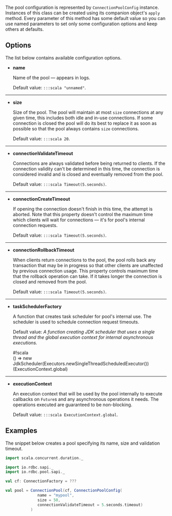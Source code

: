 <!---
 ! Copyright 2016-2017 rdbc contributors
 !
 ! Licensed under the Apache License, Version 2.0 (the "License");
 ! you may not use this file except in compliance with the License.
 ! You may obtain a copy of the License at
 !
 !     http://www.apache.org/licenses/LICENSE-2.0
 !
 ! Unless required by applicable law or agreed to in writing, software
 ! distributed under the License is distributed on an "AS IS" BASIS,
 ! WITHOUT WARRANTIES OR CONDITIONS OF ANY KIND, either express or implied.
 ! See the License for the specific language governing permissions and
 ! limitations under the License. 
 -->

The pool configuration is represented by `ConnectionPoolConfig`
instance. Instances of this class can be created using its companion object's
`apply` method. Every parameter of this method has some default value
so you can use named parameters to set only some configuration options and
keep others at defaults.

## Options

The list below contains available configuration options.

-    **name**

     Name of the pool &mdash; appears in logs.
     
     Default value: `:::scala "unnamed"`.

---

-    **size**

     Size of the pool. The pool will maintain at most `size` connections
     at any given time, this includes both idle and in-use connections. If some
     connection is closed the pool will do its best to replace it as soon as
     possible so that the pool always contains `size` connections. 
     
     Default value: `:::scala 20`.

---

-    **connectionValidateTimeout**

     Connections are always validated before being returned to clients.
     If the connection validity can't be determined in this time, the connection
     is considered invalid and is closed and eventually removed from the pool.
     
     Default value: `:::scala Timeout(5.seconds)`.

---

-    **connectionCreateTimeout**

     If opening the connection doesn't finish in this time, the attempt is aborted.
     Note that this property doesn't control the maximum time which clients will wait
     for connections &mdash; it's for pool's internal connection requests. 
          
     Default value: `:::scala Timeout(5.seconds)`.

---

-    **connectionRollbackTimeout**

     When clients return connections to the pool, the pool rolls back any transaction
     that may be in progress so that other clients are unaffected by previous connection
     usage. This property controls maximum time that the rollback operation can take.
     If it takes longer the connection is closed and removed from the pool. 
          
     Default value: `:::scala Timeout(5.seconds)`.

---

-    **taskSchedulerFactory**

     A function that creates task scheduler for pool's internal use. The
     scheduler is used to schedule connection request timeouts.
          
     Default value: *A function creating JDK scheduler that uses a single thread
     and the global execution context for internal asynchronous executions.*
     
        #!scala     
        () => new JdkScheduler(Executors.newSingleThreadScheduledExecutor())
                              (ExecutionContext.global)     

---

-    **executionContext**

     An execution context that will be used by the pool internally to execute
     callbacks on `Future`s and any asynchronous operations it needs. The
     operations executed are guaranteed to be non-blocking.
          
     Default value: `:::scala ExecutionContext.global`.


## Examples

The snippet below creates a pool specifying its name, size and validation timeout.

```scala
import scala.concurrent.duration._

import io.rdbc.sapi._
import io.rdbc.pool.sapi._

val cf: ConnectionFactory = ???

val pool = ConnectionPool(cf, ConnectionPoolConfig(
              name = "mypool",
              size = 50,
              connectionValidateTimeout = 5.seconds.timeout)
           )
```
